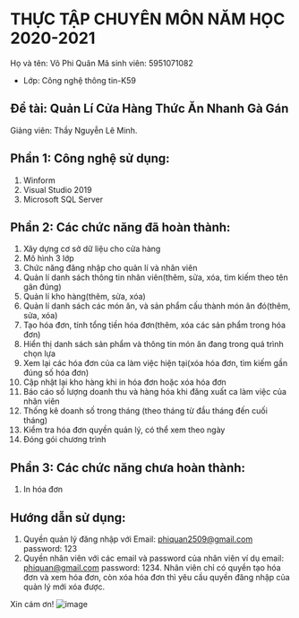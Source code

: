 # THỰC TẬP CHUYÊN MÔN NĂM HỌC 2020-2021
Họ và tên: Võ Phi Quân
Mã sinh viên: 5951071082
     
* Lớp: Công nghệ thông tin-K59

## Đề tài: Quản Lí Cửa Hàng Thức Ăn Nhanh Gà Gán
Giảng viên: Thầy Nguyễn Lê Minh. 

## Phần 1: Công nghệ sử dụng:
1. Winform
2. Visual Studio 2019
3. Microsoft SQL Server

## Phần 2: Các chức năng đã hoàn thành:
1. Xây dựng cơ sở dữ liệu cho cửa hàng
2. Mô hình 3 lớp 
3. Chức năng đăng nhập cho quản lí và nhân viên
4. Quản lí danh sách thông tin nhân viên(thêm, sửa, xóa, tìm kiếm theo tên gân đúng)
5. Quản lí kho hàng(thêm, sửa, xóa)
6. Quản lí danh sách các món ăn, và sản phẩm cấu thành món ăn đó(thêm, sửa, xóa)
7. Tạo hóa đơn, tính tổng tiền hóa đơn(thêm, xóa các sản phẩm trong hóa đơn)
8. Hiển thị danh sách sản phẩm và thông tin món ăn đang trong quá trình chọn lựa
9. Xem lại các hóa đơn của ca làm việc hiện tại(xóa hóa đơn, tìm kiếm gần đúng số hóa đơn)
10. Cập nhật lại kho hàng khi in hóa đơn hoặc xóa hóa đơn
11. Báo cáo số lượng doanh thu và hàng hóa khi đăng xuất ca làm việc của nhân viên
12. Thống kê doanh số trong tháng (theo tháng từ đầu tháng đến cuối tháng)
13. Kiểm tra hóa đơn quyền quản lý, có thể xem theo ngày
14. Đóng gói chương trình

## Phần 3: Các chức năng chưa hoàn thành:
1. In hóa đơn

## Hướng dẫn sử dụng:
1. Quyền quản lý đăng nhập với Email: phiquan2509@gmail.com password: 123 
2. Quyền nhân viên với các email và password của nhân viên ví dụ email: phiquan@gmail.com  password: 1234. Nhân viên chỉ có quyền tạo hóa đơn và xem hóa đơn, còn xóa hóa đơn thì yêu cầu quyền đăng nhập của quản lý mới xóa được.

Xin cám ơn!
![image](https://user-images.githubusercontent.com/80434542/158098063-ea17ec44-2bf6-447b-a2ca-f0ca8c5056c5.png)

